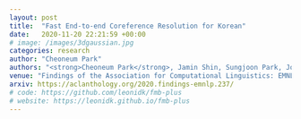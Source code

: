 ```yaml
---
layout: post
title:  "Fast End-to-end Coreference Resolution for Korean"
date:   2020-11-20 22:21:59 +00:00
# image: /images/3dgaussian.jpg
categories: research
author: "Cheoneum Park"
authors: "<strong>Cheoneum Park</strong>, Jamin Shin, Sungjoon Park, Joonho Lim, Changki Lee"
venue: "Findings of the Association for Computational Linguistics: EMNLP 2020"
arxiv: https://aclanthology.org/2020.findings-emnlp.237/
# code: https://github.com/leonidk/fmb-plus
# website: https://leonidk.github.io/fmb-plus
---
```

<!-- We show how shape reconstruction with 3D Gaussians can be expanded to include differentiable optical flow, colored mesh exports and more.  -->